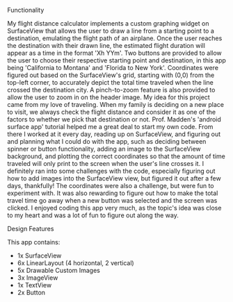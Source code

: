 Functionality

My flight distance calculator implements a custom graphing widget on SurfaceView that allows the user to draw a line from a starting point to a destination, emulating the flight path of an airplane. Once the user reaches the destination with their drawn line, the estimated flight duration will appear as a time in the format 'Xh YYm'. Two buttons are provided to allow the user to choose their respective starting point and destination, in this app being 'California to Montana' and 'Florida to New York'. Coordinates were figured out based on the SurfaceView's grid, starting with (0,0) from the top-left corner, to accurately depict the total time traveled when the line crossed the destination city. A pinch-to-zoom feature is also provided to allow the user to zoom in on the header image. My idea for this project came from my love of traveling. When my family is deciding on a new place to visit, we always check the flight distance and consider it as one of the factors to whether we pick that destination or not. Prof. Madden's 'android surface app' tutorial helped me a great deal to start my own code. From there I worked at it every day, reading up on SurfaceView, and figuring out and planning what I could do with the app, such as deciding between spinner or button functionality, adding an image to the SurfaceView background, and plotting the correct coordinates so that the amount of time traveled will only print to the screen when the user's line crosses it. I definitely ran into some challenges with the code, especially figuring out how to add images into the SurfaceView view, but figured it out after a few days, thankfully! The coordinates were also a challenge, but were fun to experiment with. It was also rewarding to figure out how to make the total travel time go away when a new button was selected and the screen was clicked. I enjoyed coding this app very much, as the topic's idea was close to my heart and was a lot of fun to figure out along the way.

Design Features

This app contains:
- 1x SurfaceView
- 6x LinearLayout (4 horizontal, 2 vertical)
- 5x Drawable Custom Images
- 3x ImageView
- 1x TextView
- 2x Button



